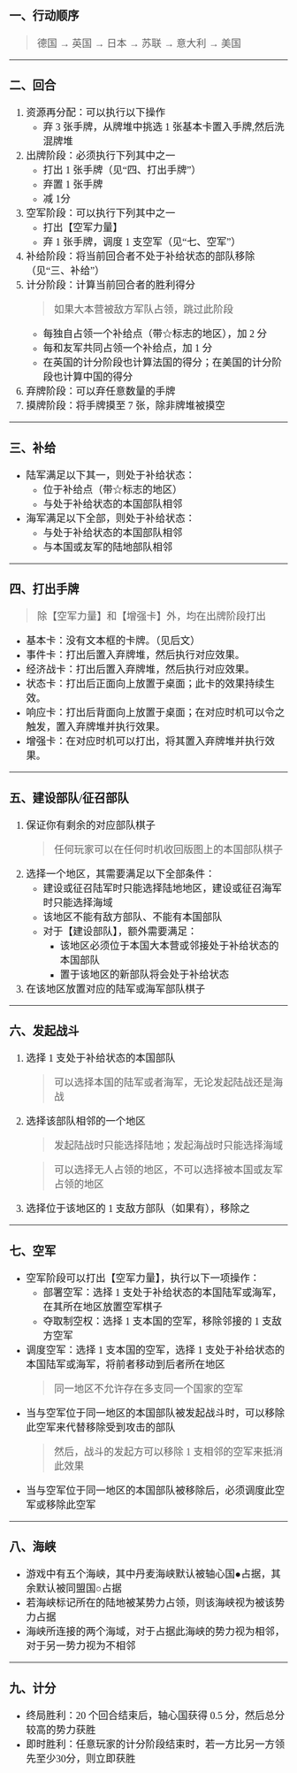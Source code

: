 <font face="更纱黑体 SC" size=4>

### 一、行动顺序
> 德国 → 英国 → 日本 → 苏联 → 意大利 → 美国
****

### 二、回合
1. 资源再分配：可以执行以下操作
    * 弃 3 张手牌，从牌堆中挑选 1 张基本卡置入手牌,然后洗混牌堆
2. 出牌阶段：必须执行下列其中之一
    * 打出 1 张手牌（见“四、打出手牌”）
    * 弃置 1 张手牌
    * 减 1分
3. 空军阶段：可以执行下列其中之一
    * 打出【空军力量】
    * 弃 1 张手牌，调度 1 支空军（见“七、空军”）
4. 补给阶段：将当前回合者不处于补给状态的部队移除（见“三、补给”）
5. 计分阶段：计算当前回合者的胜利得分
    > 如果大本营被敌方军队占领，跳过此阶段
    * 每独自占领一个补给点（带☆标志的地区），加 2 分
    * 每和友军共同占领一个补给点，加 1 分
    * 在英国的计分阶段也计算法国的得分；在美国的计分阶段也计算中国的得分
6. 弃牌阶段：可以弃任意数量的手牌
7. 摸牌阶段：将手牌摸至 7 张，除非牌堆被摸空
****

### 三、补给
* 陆军满足以下其一，则处于补给状态：
    * 位于补给点（带☆标志的地区）
    * 与处于补给状态的本国部队相邻
* 海军满足以下全部，则处于补给状态：
    * 与处于补给状态的本国部队相邻
    * 与本国或友军的陆地部队相邻
****

### 四、打出手牌
> 除【空军力量】和【增强卡】外，均在出牌阶段打出
* 基本卡：没有文本框的卡牌。（见后文）
* 事件卡：打出后置入弃牌堆，然后执行对应效果。
* 经济战卡：打出后置入弃牌堆，然后执行对应效果。
* 状态卡：打出后正面向上放置于桌面；此卡的效果持续生效。
* 响应卡：打出后背面向上放置于桌面；在对应时机可以令之触发，置入弃牌堆并执行效果。
* 增强卡：在对应时机可以打出，将其置入弃牌堆并执行效果。

****
### 五、建设部队/征召部队
1. 保证你有剩余的对应部队棋子
    > 任何玩家可以在任何时机收回版图上的本国部队棋子
2. 选择一个地区，其需要满足以下全部条件：
    * 建设或征召陆军时只能选择陆地地区，建设或征召海军时只能选择海域
    * 该地区不能有敌方部队、不能有本国部队
    * 对于【建设部队】，额外需要满足：
        * 该地区必须位于本国大本营或邻接处于补给状态的本国部队
        * 置于该地区的新部队将会处于补给状态
3. 在该地区放置对应的陆军或海军部队棋子

****
### 六、发起战斗
1. 选择 1 支处于补给状态的本国部队
    > 可以选择本国的陆军或者海军，无论发起陆战还是海战
2. 选择该部队相邻的一个地区
    > 发起陆战时只能选择陆地；发起海战时只能选择海域

    > 可以选择无人占领的地区，不可以选择被本国或友军占领的地区
3. 选择位于该地区的 1 支敌方部队（如果有），移除之

****
### 七、空军
* 空军阶段可以打出【空军力量】，执行以下一项操作：
    * 部署空军：选择 1 支处于补给状态的本国陆军或海军，在其所在地区放置空军棋子
    * 夺取制空权：选择 1 支本国的空军，移除邻接的 1 支敌方空军
* 调度空军：选择 1 支本国的空军，选择 1 支处于补给状态的本国陆军或海军，将前者移动到后者所在地区
    > 同一地区不允许存在多支同一个国家的空军
* 当与空军位于同一地区的本国部队被发起战斗时，可以移除此空军来代替移除受到攻击的部队
    > 然后，战斗的发起方可以移除 1 支相邻的空军来抵消此效果
* 当与空军位于同一地区的本国部队被移除后，必须调度此空军或移除此空军

****
### 八、海峡
* 游戏中有五个海峡，其中丹麦海峡默认被轴心国●占据，其余默认被同盟国○占据
* 若海峡标记所在的陆地被某势力占领，则该海峡视为被该势力占据
* 海峡所连接的两个海域，对于占据此海峡的势力视为相邻，对于另一势力视为不相邻

****
### 九、计分
* 终局胜利：20 个回合结束后，轴心国获得 0.5 分，然后总分较高的势力获胜
* 即时胜利：任意玩家的计分阶段结束时，若一方比另一方领先至少30分，则立即获胜

</font>